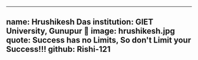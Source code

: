---
name: Hrushikesh Das
institution: GIET University, Gunupur 🚩
image: hrushikesh.jpg
quote: Success has no Limits, So don't Limit your Success!!!
github: Rishi-121
------
